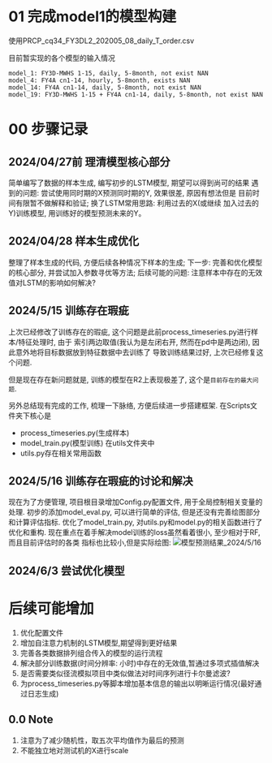 # 01 完成model1的模型构建

使用PRCP_cq34_FY3DL2_202005_08_daily_T_order.csv

目前暂实现的各个模型的输入情况

    model_1: FY3D-MWHS 1-15, daily, 5-8month, not exist NAN
    model_4: FY4A cn1-14, hourly, 5-8month, exists NAN
    model_14: FY4A cn1-14, daily, 5-8month, not exist NAN
    model_19: FY3D-MWHS 1-15 + FY4A cn1-14, daily, 5-8month, not exist NAN

# 00 步骤记录
## 2024/04/27前 理清模型核心部分

简单编写了数据的样本生成, 编写初步的LSTM模型, 期望可以得到尚可的结果
遇到的问题: 尝试使用同时期的X预测同时期的Y, 效果很差, 原因有想法但是
目前时间有限暂不做解释和验证; 换了LSTM常用思路: 利用过去的X(或继续
加入过去的Y)训练模型, 用训练好的模型预测未来的Y。

## 2024/04/28 样本生成优化

整理了样本生成的代码, 方便后续各种情况下样本的生成;
下一步: 完善和优化模型的核心部分, 并尝试加入参数寻优等方法;
后续可能的问题: 注意样本中存在的无效值对LSTM的影响如何解决?

## 2024/5/15 训练存在瑕疵

上次已经修改了训练存在的瑕疵, 这个问题是此前process_timeseries.py进行样本/特征处理时, 由于
索引两边取值(我认为是左闭右开, 然而在pd中是两边闭), 因此意外地将目标数据放到特征数据中去训练了
导致训练结果过好, 上次已经修复这个问题.

但是现在存在新问题就是, 训练的模型在R2上表现极差了, 这个是`目前存在的最大问题`.

另外总结现有完成的工作, 梳理一下脉络, 方便后续进一步搭建框架.
在Scripts文件夹下核心是
- process_timeseries.py(生成样本)
- model_train.py(模型训练)
在utils文件夹中
- utils.py存在相关常用函数


## 2024/5/16 训练存在瑕疵的讨论和解决

现在为了方便管理, 项目根目录增加Config.py配置文件, 用于全局控制相关变量的处理.
初步的添加model_eval.py, 可以进行简单的评估, 但是还没有完善绘图部分和计算评估指标.
优化了model_train.py, 对utils.py和model.py的相关函数进行了优化和重构.
现在重点在着手解决model训练的loss虽然看着很小, 至少相对于RF,而且目前评估时的各类
指标也比较小,但是实际绘图:
![模型预测结果_2024/5/16]()


## 2024/6/3 尝试优化模型



# 后续可能增加
1. 优化配置文件
2. 增加自注意力机制的LSTM模型,期望得到更好结果
3. 完善各类数据排列组合传入的模型的运行流程
4. 解决部分训练数据(时间分辨率: 小时)中存在的无效值,暂通过多项式插值解决
5. 是否需要类似径流模拟项目中类似做法对时间序列进行卡尔曼滤波?
6. 为process_timeseries.py等脚本增加基本信息的输出以明晰运行情况(最好通过日志生成)



## 0.0 Note
 1. 注意为了减少随机性，取五次平均值作为最后的预测
 2. 不能独立地对测试机的X进行scale